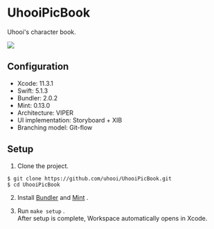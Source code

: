 # UhooiPicBook

Uhooi's character book.

![](https://github.com/uhooi/UhooiPicBook/workflows/CI/badge.svg)

## Configuration

- Xcode: 11.3.1
- Swift: 5.1.3
- Bundler: 2.0.2
- Mint: 0.13.0
- Architecture: VIPER
- UI implementation: Storyboard + XIB
- Branching model: Git-flow

## Setup

1. Clone the project.

```
$ git clone https://github.com/uhooi/UhooiPicBook.git
$ cd UhooiPicBook
```

2. Install [Bundler](https://github.com/rubygems/bundler) and [Mint](https://github.com/yonaskolb/Mint) .

3. Run `make setup` .  
After setup is complete, Workspace automatically opens in Xcode.
